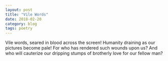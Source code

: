 ```yaml
---
layout: post
title: "Vile Words"
date: 2018-02-20
category: blog
tags: poetry
---
```


Vile words, seared in blood across the screen!
Humanity draining as our pictures become pale!
For who has rendered such wounds upon us?
And who will cauterize our dripping stumps
of brotherly love for our fellow man?